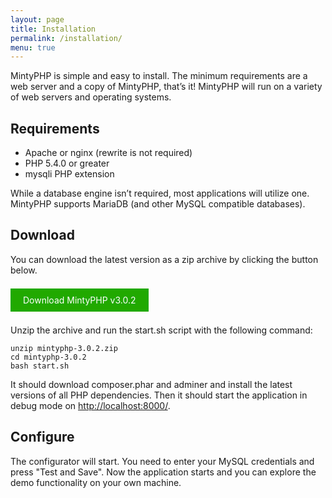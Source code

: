 ```yaml
---
layout: page
title: Installation
permalink: /installation/
menu: true
---
```


MintyPHP is simple and easy to install. 
The minimum requirements are a web server and a copy of MintyPHP, that’s it! 
MintyPHP will run on a variety of web servers and operating systems.

## Requirements

- Apache or nginx (rewrite is not required)
- PHP 5.4.0 or greater
- mysqli PHP extension

While a database engine isn’t required, most applications will utilize one. 
MintyPHP supports MariaDB (and other MySQL compatible databases).

## Download

You can download the latest version as a zip archive by clicking the button below.

<br>
<a href='http://github.com/mintyphp/mintyphp/archive/v3.0.2.zip' style="text-decoration: none; color: white; background-color: #21a900; padding: 10px 20px;">Download MintyPHP v3.0.2</a>
<br>
<br>

Unzip the archive and run the start.sh script with the following command:

```
unzip mintyphp-3.0.2.zip
cd mintyphp-3.0.2
bash start.sh
```

It should download composer.phar and adminer and install the latest versions of all PHP dependencies. 
Then it should start the application in debug mode on [http://localhost:8000/](http://localhost:8000/).

## Configure

The configurator will start. You need to enter your MySQL credentials and press "Test and Save".
Now the application starts and you can explore the demo functionality on your own machine.
